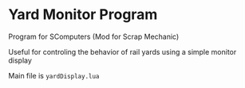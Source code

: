 # Yard Monitor Program
Program for SComputers (Mod for Scrap Mechanic)

Useful for controling the behavior of rail yards using a simple monitor display

Main file is `yardDisplay.lua`